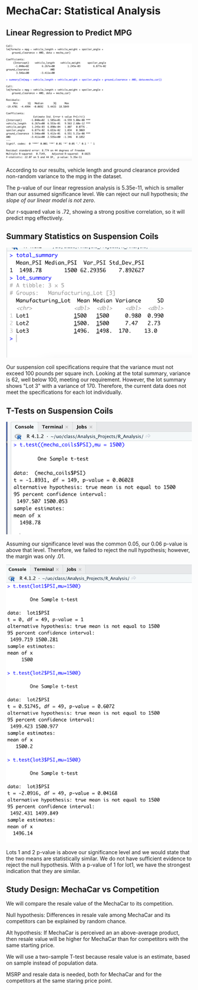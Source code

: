 # MechaCar: Statistical Analysis

## Linear Regression to Predict MPG

![D1 Screenshot](D1_Screenshot.png)

According to our results, vehicle length and ground clearance provided non-random variance to the mpg in the dataset.

The p-value of our linear regression analysis is 5.35e-11, which is smaller than our assumed significance level. We can reject our null hypothesis; *the slope of our linear model is not zero*.

Our r-squared value is .72, showing a strong positive correlation, so it will predict mpg effectively.


## Summary Statistics on Suspension Coils

![D2 Screenshot](D2_Screenshot.png)

Our suspension coil specifications require that the variance must not exceed 100 pounds per square inch. Looking at the total summary, variance is 62, well below 100, meeting our requirement. However, the lot summary shows "Lot 3" with a variance of 170. Therefore, the current data does not meet the specifications for each lot individually.


## T-Tests on Suspension Coils

![All_Lots Screenshot](All_Lots.png)

Assuming our significance level was the common 0.05, our 0.06 p-value is above that level. Therefore, we failed to reject the null hypothesis; however, the margin was only .01.

![Individual_Lots Screenshot](Individual_Lots.png)

Lots 1 and 2 p-value is above our significance level and we would state that the two means are statistically similar. We do not have sufficient evidence to reject the null hypothesis. With a p-value of 1 for lot1, we have the strongest indication that they are similar. 



## Study Design: MechaCar vs Competition

We will compare the resale value of the MechaCar to its competition.

Null hypothesis: Differences in resale vale among MechaCar and its competitors can be explained by random chance.

Alt hypothesis: If MechaCar is perceived an an above-average product, then resale value will be higher for MechaCar than for competitors with the same starting price.


We will use a two-sample T-test because resale value is an estimate, based on sample instead of population data.


MSRP and resale data is needed, both for MechaCar and for the competitors at the same staring price point.